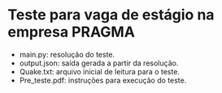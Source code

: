 # Teste para vaga de estágio na empresa PRAGMA

- main.py: resolução do teste.
- output.json: saída gerada a partir da resolução.
- Quake.txt: arquivo inicial de leitura para o teste.
- Pre_teste.pdf: instruções para execução do teste.
